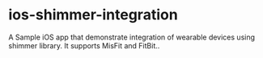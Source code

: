 # ios-shimmer-integration

A Sample iOS app that demonstrate integration of wearable devices using shimmer library. It supports MisFit and FitBit..
